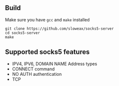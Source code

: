 ## Build
Make sure you have `gcc` and `make` installed
```
git clone https://github.com/sloweax/socks5-server
cd socks5-server
make
```

## Supported socks5 features
- IPV4, IPV6, DOMAIN NAME Address types
- CONNECT command
- NO AUTH authentication
- TCP
